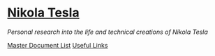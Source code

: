 # [Nikola Tesla](/index.md)

*Personal research into the life and technical creations of Nikola Tesla*

[Master Document List](docs/docs.md)
[Useful Links](links.md)
